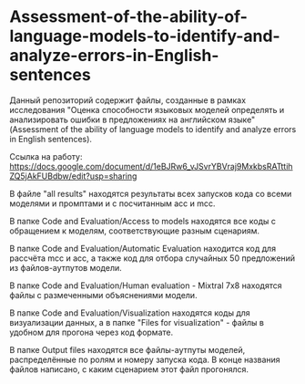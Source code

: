 # Assessment-of-the-ability-of-language-models-to-identify-and-analyze-errors-in-English-sentences

Данный репозиторий содержит файлы, созданные в рамках исследования "Оценка способности языковых моделей определять и анализировать ошибки в предложениях на английском языке" (Assessment of the ability of language models to identify and analyze errors in English sentences).

Ссылка на работу: https://docs.google.com/document/d/1eBJRw6_vJSvrYBVraj9MxkbsRATttihZQ5jAkFUBdbw/edit?usp=sharing

В файле "all results" находятся результаты всех запусков кода со всеми моделями и промптами и с посчитанным acc и mcc.

В папке Code and Evaluation/Access to models находятся все коды с обращением к моделям, соответствующие разным сценариям.

В папке Code and Evaluation/Automatic Evaluation находится код для рассчёта mcc и acc, а также код для отбора случайных 50 предложений из файлов-аутпутов модели.

В папке Code and Evaluation/Human evaluation - Mixtral 7x8 находятся файлы с размеченными объяснениями модели.

В папке Code and Evaluation/Visualization находятся коды для визуализации данных, а в папке "Files for visualization" - файлы в удобном для прогона через код формате.

В папке Output files находятся все файлы-аутпуты моделей, распределённые по ролям и номеру запуска кода. В конце названия файлов написано, с каким сценарием этот файл прогонялся.

